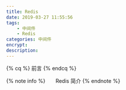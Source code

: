 ```yaml
---
title: Redis
date: 2019-03-27 11:55:56
tags: 
    - 中间件
    - Redis
categories: 中间件
encrypt:
description:
---
```


{% cq %} 前言 {% endcq %}

{% note info %}
&nbsp;&nbsp;&nbsp;&nbsp;&nbsp;&nbsp;Redis 简介
{% endnote %}

<!-- more -->

